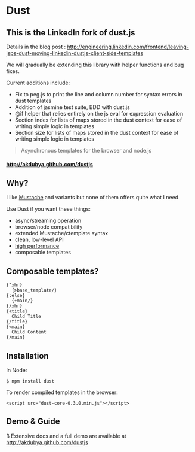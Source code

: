 Dust
====

This is the LinkedIn fork of dust.js
-------------------------------------

Details in the blog post : http://engineering.linkedin.com/frontend/leaving-jsps-dust-moving-linkedin-dustjs-client-side-templates

We will gradually be extending this library with helper functions and bug fixes. 

Current additions include:
* Fix to peg.js to print the line and column number for syntax errors in dust templates
* Addition of jasmine test suite, BDD with dust.js
* @if helper that relies entirely on the js eval for expression evaluation
* Section index for lists of maps stored in the dust context for ease of writing simple logic in templates
* Section size for lists of maps stored in the dust context for ease of  writing simple logic in templates

> Asynchronous templates for the browser and node.js

#### <http://akdubya.github.com/dustjs> #

Why?
----

I like [Mustache](http://mustache.github.com) and variants but none of them offers quite what I need.

Use Dust if you want these things:

* async/streaming operation
* browser/node compatibility
* extended Mustache/ctemplate syntax
* clean, low-level API
* [high performance](http://akdubya.github.com/dustjs/benchmark/index.html)
* composable templates

Composable templates?
---------------------

    {^xhr}
      {>base_template/}
    {:else}
      {+main/}
    {/xhr}
    {<title}
      Child Title
    {/title}
    {<main}
      Child Content
    {/main}

Installation
------------

In Node:

    $ npm install dust

To render compiled templates in the browser:

    <script src="dust-core-0.3.0.min.js"></script>

Demo & Guide
------------
ß
Extensive docs and a full demo are available at <http://akdubya.github.com/dustjs>

